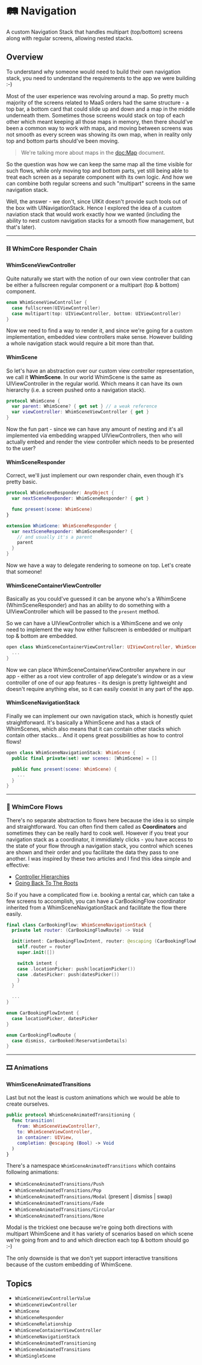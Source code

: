 # 🛤️ Navigation

A custom Navigation Stack that handles multipart (top/bottom) screens along with regular screens, allowing nested stacks. 

## Overview

To understand why someone would need to build their own navigation stack, you need to understand the requirements to the app we were building :-)

Most of the user experience was revolving around a map. So pretty much majority of the screens related to MaaS orders had the same structure - a top bar, a bottom card that could slide up and down and a map in the middle underneath them. Sometimes those screens would stack on top of each other which meant keeping all those maps in memory, then there should've been a common way to work with maps, and moving between screens was not smooth as every screen was showing its own map, when in reality only top and bottom parts should've been moving.

> We're talking more about maps in the <doc:Map> document.

So the question was how we can keep the same map all the time visible for such flows, while only moving top and bottom parts, yet still being able to treat each screen as a separate component with its own logic. And how we can combine both regular screens and such "multipart" screens in the same navigation stack.

Well, the answer - we don't, since UIKit doesn't provide such tools out of the box with UINavigationStack. Hence I explored the idea of a custom naviation stack that would work exactly how we wanted (including the ability to nest custom navigation stacks for a smooth flow management, but that's later).

---

### ⛓️ WhimCore Responder Chain

#### WhimSceneViewController

Quite naturally we start with the notion of our own view controller that can be either a fullscreen regular component or a multipart (top & bottom) component.

```swift
enum WhimSceneViewController {
  case fullscreen(UIViewController)
  case multipart(top: UIViewController, bottom: UIViewController)
}
```

Now we need to find a way to render it, and since we're going for a custom implementation, embedded view controllers make sense. However building a whole navigation stack would require a bit more than that.

#### WhimScene

So let's have an abstraction over our custom view controller representation, we call it **WhimScene**. In our world WhimScene is the same as UIViewController in the regular world. Which means it can have its own hierarchy (i.e. a screen pushed onto a navigation stack).

```swift
protocol WhimScene {
  var parent: WhimScene? { get set } // a weak reference
  var viewController: WhimSceneViewController { get }
}
```
Now the fun part - since we can have any amount of nesting and it's all implemented via embedding wrapped UIViewControllers, then who will actually embed and render the view controller which needs to be presented to the user?

#### WhimSceneResponder

Correct, we'll just implement our own responder chain, even though it's pretty basic.

```swift
protocol WhimSceneResponder: AnyObject {
  var nextSceneResponder: WhimSceneResponder? { get }

  func present(scene: WhimScene)
}

extension WhimScene: WhimSceneResponder {
  var nextSceneResponder: WhimSceneResponder? {
    // and usually it's a parent
    parent
  }
}
```

Now we have a way to delegate rendering to someone on top.
Let's create that someone!

#### WhimSceneContainerViewController

Basically as you could've guessed it can be anyone who's a WhimScene (WhimSceneResponder) and has an ability to do something with a UIViewController which will be passed to the `present` method.

So we can have a UIViewController which is a WhimScene and we only need to implement the way how either fullscreen is embedded or multipart top & bottom are embedded.

```swift
open class WhimSceneContainerViewController: UIViewController, WhimScene {
  ...
}
```

Now we can place WhimSceneContainerViewController anywhere in our app - either as a root view controller of app delegate's window or as a view controller of one of our app features - its design is pretty lightweight and doesn't require anything else, so it can easily coexist in any part of the app.

#### WhimSceneNavigationStack

Finally we can implement our own navigation stack, which is honestly quiet straightforward.
It's basically a WhimScene and has a stack of WhimScenes, which also means that it can contain other stacks which contain other stacks... And it opens great possibilities as how to control flows!

```swift
open class WhimSceneNavigationStack: WhimScene {
  public final private(set) var scenes: [WhimScene] = []

  public func present(scene: WhimScene) {
    ...
  }
}
```

---

### 🚃 WhimCore Flows

There's no separate abstraction to flows here because the idea is so simple and straightforward. You can often find them called as **Coordinators** and sometimes they can be really hard to cook well. However if you treat your navigation stack as a coordinator, it immidiately clicks - you have access to the state of your flow through a navigation stack, you control which scenes are shown and their order and you facilitate the data they pass to one another. I was inspired by these two articles and I find this idea simple and effective:
- [Controller Hierarchies](https://sandofsky.com/patterns/controller-hierarchies/)
- [Going Back To The Roots](https://ilya.puchka.me/going-back-to-the-roots/)

So if you have a complicated flow i.e. booking a rental car, which can take a few screens to accomplish, you can have a CarBookingFlow coordinator inherited from a WhimSceneNavigationStack and facilitate the flow there easily.

```swift
final class CarBookingFlow: WhimSceneNavigationStack {
  private let router: (CarBookingFlowRoute) -> Void

  init(intent: CarBookingFlowIntent, router: @escaping (CarBookingFlowRoute) -> Void) {
    self.router = router
    super.init([])

    switch intent {
    case .locationPicker: push(locationPicker())
    case .datesPicker: push(datesPicker())
    }
  }

  ...
}

enum CarBookingFlowIntent {
  case locationPicker, datesPicker
}

enum CarBookingFlowRoute {
  case dismiss, carBooked(ReservationDetails)
}
```

---

### 🎞️ Animations

#### WhimSceneAnimatedTransitions

Last but not the least is custom animations which we would be able to create ourselves.

```swift
public protocol WhimSceneAnimatedTransitioning {
  func transition(
    from: WhimSceneViewController?,
    to: WhimSceneViewController,
    in container: UIView,
    completion: @escaping (Bool) -> Void
  )
}
```

There's a namespace `WhimSceneAnimatedTransitions` which contains following animations:
- ``WhimSceneAnimatedTransitions/Push``
- ``WhimSceneAnimatedTransitions/Pop``
- ``WhimSceneAnimatedTransitions/Modal`` (present | dismiss | swap)
- ``WhimSceneAnimatedTransitions/Fade``
- ``WhimSceneAnimatedTransitions/Circular``
- ``WhimSceneAnimatedTransitions/None``

Modal is the trickiest one because we're going both directions with multipart WhimScene and it has variety of scenarios based on which scene we're going from and to and which direction each top & bottom should go :-)

The only downside is that we don't yet support interactive transitions because of the custom embedding of WhimScene.

## Topics

- ``WhimSceneViewControllerValue``
- ``WhimSceneViewController``
- ``WhimScene``
- ``WhimSceneResponder``
- ``WhimSceneRelationship``
- ``WhimSceneContainerViewController``
- ``WhimSceneNavigationStack``
- ``WhimSceneAnimatedTransitioning``
- ``WhimSceneAnimatedTransitions``
- ``WhimSingleScene``
